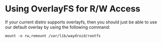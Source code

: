 # Using OverlayFS for R/W Access

If your current distro supports overlayfs, then you should just be able to use our default overlay by using the following command:

  ```
  mount -o rw,remount /var/lib/waydroid/rootfs
  ```
